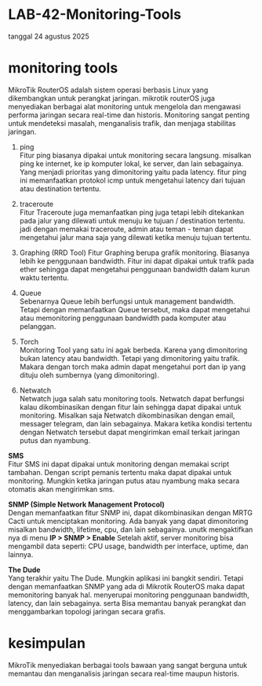 # LAB-42-Monitoring-Tools
tanggal 24 agustus 2025

# monitoring tools

MikroTik RouterOS adalah sistem operasi berbasis Linux yang dikembangkan untuk perangkat jaringan. mikrotik routerOS juga  menyediakan berbagai alat monitoring untuk mengelola dan mengawasi performa jaringan secara real-time dan historis. Monitoring sangat penting untuk mendeteksi masalah, menganalisis trafik, dan menjaga stabilitas jaringan.

1. ping   
Fitur ping biasanya dipakai untuk monitoring secara langsung. misalkan ping ke internet, ke ip komputer lokal, ke server, dan lain sebagainya. Yang menjadi prioritas yang dimonitoring yaitu pada latency. fitur ping ini memanfaatkan protokol icmp untuk mengetahui latency dari tujuan atau destination tertentu.

2. traceroute  
Fitur Traceroute juga memanfaatkan ping juga tetapi lebih ditekankan pada jalur yang dilewati untuk menuju ke tujuan / destination tertentu. jadi dengan memakai traceroute, admin atau teman - teman dapat mengetahui jalur mana saja yang dilewati ketika menuju tujuan tertentu.

3. Graphing (RRD Tool) 
Fitur Graphing berupa grafik monitoring. Biasanya lebih ke penggunaan bandwidth. Fitur ini dapat dipakai untuk trafik pada ether sehingga dapat mengetahui penggunaan bandwidth dalam kurun waktu tertentu.

4. Queue  
Sebenarnya Queue lebih berfungsi untuk management bandwidth. Tetapi dengan memanfaatkan Queue tersebut, maka dapat mengetahui atau memonitoring penggunaan bandwidth pada komputer atau pelanggan.

5. Torch  
Monitoring Tool yang satu ini agak berbeda. Karena yang dimonitoring bukan latency atau bandwidth. Tetapi yang dimonitoring yaitu trafik. Makara dengan torch maka admin dapat mengetahui port dan ip yang dituju oleh sumbernya (yang dimonitoring). 

6. Netwatch  
Netwatch juga salah satu monitoring tools. Netwatch dapat berfungsi kalau dikombinasikan dengan fitur lain sehingga dapat dipakai untuk monitoring. Misalkan saja Netwatch dikombinasikan dengan email, messager telegram, dan lain sebagainya. Makara ketika kondisi tertentu dengan Netwatch tersebut dapat mengirimkan email terkait jaringan putus dan nyambung.

**SMS**   
Fitur SMS ini dapat dipakai untuk monitoring dengan memakai script tambahan. Dengan script pemanis tertentu maka dapat dipakai untuk monitoring. Mungkin ketika jaringan putus atau nyambung maka secara otomatis akan mengirimkan sms.

**SNMP (Simple Network Management Protocol)**  
Dengan memanfaatkan fitur SNMP ini, dapat dikombinasikan dengan MRTG Cacti untuk menciptakan monitoring. Ada banyak yang dapat dimonitoring misalkan bandwidth, lifetime, cpu, dan lain sebagainya.
unutk mengaktifkan nya di menu  **IP > SNMP > Enable**
Setelah aktif, server monitoring bisa mengambil data seperti: CPU usage, bandwidth per interface, uptime, dan lainnya.

**The Dude**   
Yang terakhir yaitu The Dude. Mungkin aplikasi ini bangkit sendiri. Tetapi dengan memanfaatkan SNMP yang ada di Mikrotik RouterOS maka dapat memonitoring banyak hal. menyerupai monitoring penggunaan bandwidth, latency, dan lain sebagainya. serta Bisa memantau banyak perangkat dan menggambarkan topologi jaringan secara grafis.

# kesimpulan 
MikroTik menyediakan berbagai tools bawaan yang sangat berguna untuk memantau dan menganalisis jaringan secara real-time maupun historis.
